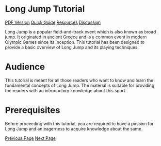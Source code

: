 # Long Jump Tutorial
[PDF Version](../long_jump/long_jump_pdf_version.md)
[Quick Guide](../long_jump/long_jump_quick_guide.md)
[Resources](../long_jump/long_jump_useful_resources.md)
[Discussion](../long_jump/long_jump_discussion.md)

Long Jump is a popular field-and-track event which is also known as broad jump. It originated in ancient Greece and is a common event in modern Olympic Games since its inception. This tutorial has been designed to provide a basic overview of Long Jump and its playing techniques.

# Audience
This tutorial is meant for all those readers who want to know and learn the fundamental concepts of Long Jump. The material is suitable for providing the readers with an introductory knowledge about this sport.

# Prerequisites
Before proceeding with this tutorial, you are required to have a passion for Long Jump and an eagerness to acquire knowledge about the same.


[Previous Page](../long_jump/index.md) [Next Page](../long_jump/long_jump_overview.md) 
